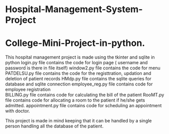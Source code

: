 # Hospital-Management-System-Project
# College-Mini-Project-in-python.

This hospital management project is made using the tkinter and sqlite in python
login.py file contains the code for login page ( username and password is there in file itself)
window2.py file contains the code for menu  
PATDELSU.py file contains the code for the registtration, updation and deletion of patient records 
HMdp.py file contains the sqlite queries for database and sqlite connection 
employee_reg.py file contains code for employee registration  
BILLING.py file contains code for calculating the bill of the patient 
RooMT.py file contains code for allocating a room to the patient if he/she gets admitted. 
appointment.py file contains code for scheduling an appointment with doctor.  

This project is made in mind keeping that it can be handled by a single person handling all the database of the patient.

